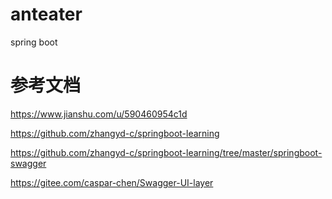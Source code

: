 # anteater
spring boot 

# 参考文档
https://www.jianshu.com/u/590460954c1d

https://github.com/zhangyd-c/springboot-learning

https://github.com/zhangyd-c/springboot-learning/tree/master/springboot-swagger

https://gitee.com/caspar-chen/Swagger-UI-layer
